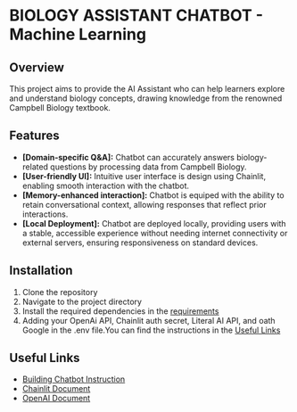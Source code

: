 # BIOLOGY ASSISTANT CHATBOT - Machine Learning 

## Overview
This project aims to provide the AI Assistant who can help learners explore and understand biology concepts, drawing knowledge from the renowned Campbell Biology textbook.


## Features

- **[Domain-specific Q&A]:** Chatbot can accurately answers biology-related questions by processing data from Campbell Biology.
- **[User-friendly UI]:** Intuitive user interface is design using Chainlit, enabling smooth interaction with the chatbot.
- **[Memory-enhanced interaction]:** Chatbot is equiped with the ability to retain conversational context, allowing responses that reflect prior interactions.
- **[Local Deployment]:** Chatbot are deployed locally, providing users with a stable, accessible experience without needing internet connectivity or external servers, ensuring responsiveness on standard devices.

## Installation 

1. Clone the repository
2. Navigate to the project directory
3. Install the required dependencies in the [requirements](https://github.com/ngerd/Compulsory-Elective-2/blob/main/requirements.txt)
4. Adding your OpenAi API, Chainlit auth secret, Literal AI API, and oath Google in the .env file.You can find the instructions in the [Useful Links](#useful-links)

## Useful Links
- [Building Chatbot Instruction](https://docs.llamaindex.ai/en/stable/understanding/putting_it_all_together/chatbots/building_a_chatbot/)
- [Chainlit Document](https://docs.chainlit.io/get-started/overview)
- [OpenAI Document](https://platform.openai.com/docs/concepts)
